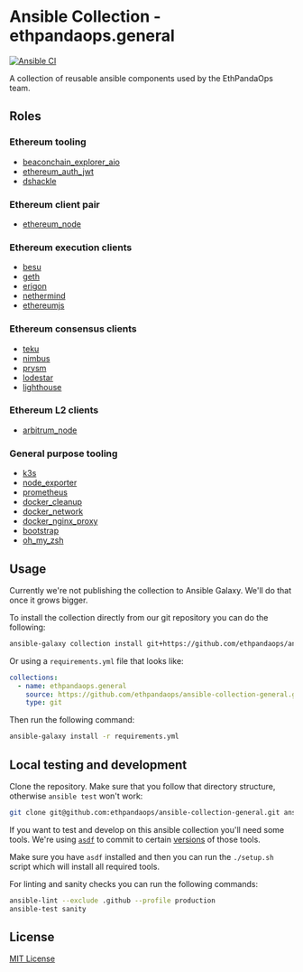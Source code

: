 # Ansible Collection - ethpandaops.general

[![Ansible CI](https://github.com/ethpandaops/ansible-collection-general/actions/workflows/ansible_lint.yml/badge.svg)](https://github.com/ethpandaops/ansible-collection-general/actions/workflows/ansible_lint.yml)

A collection of reusable ansible components used by the EthPandaOps team.

## Roles

### Ethereum tooling
- [beaconchain_explorer_aio](roles/beaconchain_explorer_aio/)
- [ethereum_auth_jwt](roles/ethereum_auth_jwt)
- [dshackle](roles/dshackle)

### Ethereum client pair
- [ethereum_node](roles/ethereum_node)
### Ethereum execution clients
- [besu](roles/besu)
- [geth](roles/geth)
- [erigon](roles/erigon)
- [nethermind](roles/nethermind)
- [ethereumjs](roles/ethereumjs)
### Ethereum consensus clients
- [teku](roles/teku)
- [nimbus](roles/nimbus)
- [prysm](roles/prysm)
- [lodestar](roles/lodestar)
- [lighthouse](roles/lighthouse)

### Ethereum L2 clients
- [arbitrum_node](roles/arbitrum_node)

### General purpose tooling
- [k3s](roles/k3s)
- [node_exporter](roles/node_exporter)
- [prometheus](roles/prometheus)
- [docker_cleanup](roles/docker_cleanup)
- [docker_network](roles/docker_network)
- [docker_nginx_proxy](roles/docker_nginx_proxy)
- [bootstrap](roles/bootstrap)
- [oh_my_zsh](roles/oh_my_zsh)

## Usage

Currently we're not publishing the collection to Ansible Galaxy. We'll do that once it grows bigger.

To install the collection directly from our git repository you can do the following:

```sh
ansible-galaxy collection install git+https://github.com/ethpandaops/ansible-collection-general.git,master
```

Or using a `requirements.yml` file that looks like:

```yaml
collections:
  - name: ethpandaops.general
    source: https://github.com/ethpandaops/ansible-collection-general.git,master
    type: git
```

Then run the following command:

```sh
ansible-galaxy install -r requirements.yml
```



## Local testing and development

Clone the repository. Make sure that you follow that directory structure, otherwise `ansible test` won't work:

```sh
git clone git@github.com:ethpandaops/ansible-collection-general.git ansible_collections/ethpandaops/general
```

If you want to test and develop on this ansible collection you'll need some tools. We're using [`asdf`](https://asdf-vm.com/) to commit to certain [versions](.tool-versions) of those tools.

Make sure you have `asdf` installed and then you can run the `./setup.sh` script which will install all required tools.

For linting and sanity checks you can run the following commands:

```sh
ansible-lint --exclude .github --profile production
ansible-test sanity
```

## License

[MIT License](LICENSE)
